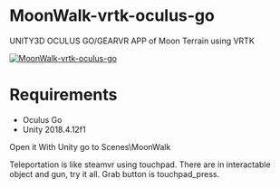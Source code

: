 # MoonWalk-vrtk-oculus-go

UNITY3D OCULUS GO/GEARVR APP of Moon Terrain using VRTK 


[![MoonWalk-vrtk-oculus-go](https://img.youtube.com/vi/aSMqa7SWeH8/0.jpg)](https://www.youtube.com/watch?v=aSMqa7SWeH8)



# Requirements

* Oculus Go
* Unity 2018.4.12f1

Open it With Unity go to Scenes\MoonWalk

Teleportation is like steamvr using touchpad.
There are in interactable object and gun, try it all.
Grab button is  touchpad_press.

